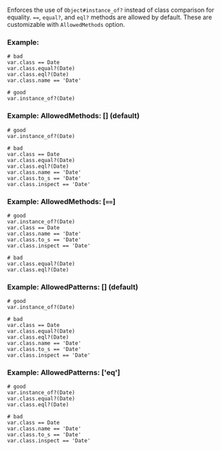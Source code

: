 Enforces the use of `Object#instance_of?` instead of class comparison
for equality.
`==`, `equal?`, and `eql?` methods are allowed by default.
These are customizable with `AllowedMethods` option.

### Example:
    # bad
    var.class == Date
    var.class.equal?(Date)
    var.class.eql?(Date)
    var.class.name == 'Date'

    # good
    var.instance_of?(Date)

### Example: AllowedMethods: [] (default)
    # good
    var.instance_of?(Date)

    # bad
    var.class == Date
    var.class.equal?(Date)
    var.class.eql?(Date)
    var.class.name == 'Date'
    var.class.to_s == 'Date'
    var.class.inspect == 'Date'

### Example: AllowedMethods: [`==`]
    # good
    var.instance_of?(Date)
    var.class == Date
    var.class.name == 'Date'
    var.class.to_s == 'Date'
    var.class.inspect == 'Date'

    # bad
    var.class.equal?(Date)
    var.class.eql?(Date)

### Example: AllowedPatterns: [] (default)
    # good
    var.instance_of?(Date)

    # bad
    var.class == Date
    var.class.equal?(Date)
    var.class.eql?(Date)
    var.class.name == 'Date'
    var.class.to_s == 'Date'
    var.class.inspect == 'Date'

### Example: AllowedPatterns: ['eq']
    # good
    var.instance_of?(Date)
    var.class.equal?(Date)
    var.class.eql?(Date)

    # bad
    var.class == Date
    var.class.name == 'Date'
    var.class.to_s == 'Date'
    var.class.inspect == 'Date'
